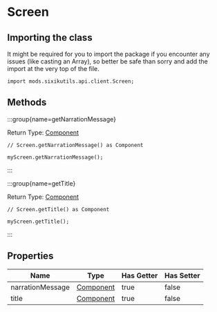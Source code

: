# Screen

## Importing the class

It might be required for you to import the package if you encounter any issues (like casting an Array), so better be safe than sorry and add the import at the very top of the file.
```zenscript
import mods.sixikutils.api.client.Screen;
```


## Methods

:::group{name=getNarrationMessage}

Return Type: [Component](/vanilla/api/text/Component)

```zenscript
// Screen.getNarrationMessage() as Component

myScreen.getNarrationMessage();
```

:::

:::group{name=getTitle}

Return Type: [Component](/vanilla/api/text/Component)

```zenscript
// Screen.getTitle() as Component

myScreen.getTitle();
```

:::


## Properties

|       Name       |                   Type                   | Has Getter | Has Setter |
|------------------|------------------------------------------|------------|------------|
| narrationMessage | [Component](/vanilla/api/text/Component) | true       | false      |
| title            | [Component](/vanilla/api/text/Component) | true       | false      |

